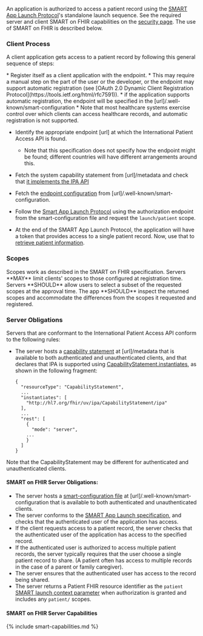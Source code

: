 An application <span class="bg-success" markdown="1">is</span><!-- new-content --> authorized to access a patient record using the [SMART App Launch Protocol](http://hl7.org/fhir/smart-app-launch/)'s standalone launch sequence. See the <span class="bg-success" markdown="1">required server and client</span><!-- new-content --> SMART on FHIR capabilities on the [security page](security.html). <span class="bg-success" markdown="1">The use of SMART on FHIR is described below.</span><!-- new-content -->

### Client Process

A client application gets access to a patient record by following this general sequence of steps:


<div class="bg-success" markdown="1">
* Register itself as a client application with the endpoint. 
  * This may require a manual step on the part of the user or the developer, or the endpoint may support automatic registration (see [OAuth 2.0 Dynamic Client Registration Protocol](https://tools.ietf.org/html/rfc7591)). 
  * if the application supports automatic registration, the endpoint will be specified in the [url]/.well-known/smart-configuration
  * Note that most healthcare systems exercise control over which clients can access healthcare records, and automatic registration is not supported.
</div><!-- new-content -->

* Identify the appropriate endpoint [url] at which the International Patient Access API is found. 
  * Note that this specification does not specify how the endpoint might be found; different countries will have different arrangements around this. 

* Fetch the system capability statement from [url]/metadata and check that [it implements the IPA API](conformance.html)

* Fetch the [endpoint configuration](https://hl7.org/fhir/smart-app-launch/conformance.html#using-well-known) from [url]/.well-known/smart-configuration. 

* Follow the [Smart App Launch Protocol](http://www.hl7.org/fhir/smart-app-launch/app-launch.html#step-2-launch-standalone) using the authorization endpoint from the smart-configuration file and request the `launch/patient` scope. 

* At the end of the SMART App Launch Protocol, the application will have a token that provides access to a single patient record. Now, use that to [retrieve patient information](fetching.html).

### Scopes

<div class="bg-success" markdown="1">
Scopes work as described in the SMART on FHIR specification. Servers **MAY** limit clients' scopes to those configured at registration time. Servers **SHOULD** allow users to select a subset of the requested scopes at the approval time. The app **SHOULD** inspect the returned scopes and accommodate the differences from the scopes it requested and registered.
</div><!-- new-content -->

### Server Obligations

Servers that are conformant to the International Patient Access API conform to the following rules:

* The server hosts a [capability statement](http://hl7.org/fhir/capabilitystatement.html) at [url]/metadata that is available to both authenticated and unauthenticated clients, and that declares that IPA is supported using [CapabilityStatement.instantiates](http://hl7.org/fhir/capabilitystatement-definitions.html#CapabilityStatement.instantiates), as shown in the following fragment:

    ```
    {
      "resourceType": "CapabilityStatement",
      ...
      "instantiates": [
        "http://hl7.org/fhir/uv/ipa/CapabilityStatement/ipa"
      ],
      ...  
      "rest": [
        {
          "mode": "server",
        ...
        }
      ] 
    }
    ```
<span class="bg-success" markdown="1">Note that the CapabilityStatement may be different for authenticated and unauthenticated clients.</span><!-- new-content -->

<div class="bg-success" markdown="1">

#### SMART on FHIR Server Obligations:
</div><!-- new-content -->
 
* The server hosts a [smart-configuration file](http://www.hl7.org/fhir/smart-app-launch/conformance.html#using-well-known) at [url]/.well-known/smart-configuration  that is available to both authenticated and unauthenticated clients.
* The server conforms to the [SMART App Launch specification](http://hl7.org/fhir/smart-app-launch/), and checks that the authenticated user of the application has access. 
* If the client requests access to a patient record, the server checks that the authenticated user of the application has access to the specified record. 
* If the authenticated user is authorized to access multiple patient records, the server typically requires that the user choose a single patient record to share. (A patient often has access to multiple records in the case of a parent or family caregiver).
* The server ensures that the authenticated user has access to the record being shared.
* The server returns a Patient FHIR resource identifier as the `patient` [SMART launch context parameter](http://hl7.org/fhir/smart-app-launch/scopes-and-launch-context.html#patient-specific-scopes) when authorization is granted and includes any `patient/` scopes. 

<div class="bg-success" markdown="1">

#### SMART on FHIR Server Capabilities

{% include smart-capabilities.md %}
</div><!-- new-content -->


